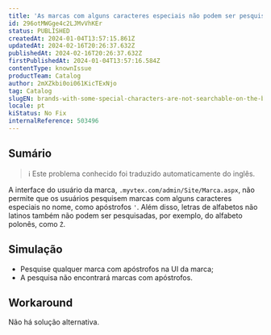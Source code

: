 ```yaml
---
title: 'As marcas com alguns caracteres especiais não podem ser pesquisadas no administrador da marca'
id: 296otMWGge4c2LJMvVhKEr
status: PUBLISHED
createdAt: 2024-01-04T13:57:15.861Z
updatedAt: 2024-02-16T20:26:37.632Z
publishedAt: 2024-02-16T20:26:37.632Z
firstPublishedAt: 2024-01-04T13:57:16.584Z
contentType: knownIssue
productTeam: Catalog
author: 2mXZkbi0oi061KicTExNjo
tag: Catalog
slugEN: brands-with-some-special-characters-are-not-searchable-on-the-brand-admin
locale: pt
kiStatus: No Fix
internalReference: 503496
---
```


## Sumário

>ℹ️ Este problema conhecido foi traduzido automaticamente do inglês.


A interface do usuário da marca, `.myvtex.com/admin/Site/Marca.aspx`, não permite que os usuários pesquisem marcas com alguns caracteres especiais no nome, como apóstrofos `'`. Além disso, letras de alfabetos não latinos também não podem ser pesquisadas, por exemplo, do alfabeto polonês, como `Ż`.

## Simulação


- Pesquise qualquer marca com apóstrofos na UI da marca;
- A pesquisa não encontrará marcas com apóstrofos.



## Workaround


Não há solução alternativa.

